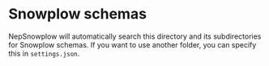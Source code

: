 # Snowplow schemas

NepSnowplow will automatically search this directory and its subdirectories for Snowplow schemas. If
you want to use another folder, you can specify this in `settings.json`.
